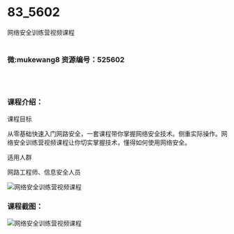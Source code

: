 # 83_5602
网络安全训练营视频课程
<br/></br>
<h3>微:mukewang8 资源编号：525602</h3>
<br/></br>
<h3>课程介绍：</h3>
<p>课程目标</p>
<p>从零基础快速入门网路安全，一套课程带你掌握<a title="查看与 网络安全 相关的文章" target="_blank">网络安全</a>技术。侧重实际操作。网络安全训练营视频课程让你切实掌握技术，懂得如何使用网络安全。</p>
<p>适用人群</p>
<p>网路工程师、信息安全人员</p>
<p><img src="https://www.ko996.com/wp-content/uploads/img/2019/07/2-16-300x180.png" alt="网络安全训练营视频课程"></p>
<h3>课程截图：</h3>
<p><img src="https://www.ko996.com/wp-content/uploads/img/2019/07/1-27.png" alt="网络安全训练营视频课程"></p>
